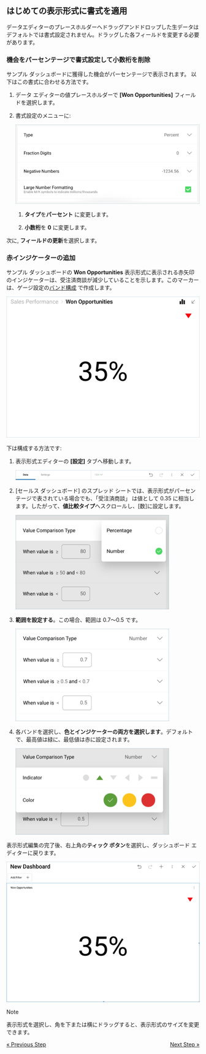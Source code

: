 ## はじめての表示形式に書式を適用 

データエディターのプレースホルダーへドラッグアンドドロップした生データはデフォルトでは書式設定されません。ドラッグした各フィールドを変更する必要があります。

### 機会をパーセンテージで書式設定して小数桁を削除

サンプル ダッシュボードに獲得した機会がパーセンテージで表示されます。
以下はこの書式に合わせる方法です。

1.  データ エディターの値プレースホルダーで **[Won Opportunities]** フィールドを選択します。

2.  書式設定のメニューに:
    
    ![SalesWonOpportFormatting\_All](images/SalesWonOpportFormatting_All.png)
    
    1.  **タイプ**を**パーセント** に変更します。
    
    2.  **小数桁**を **0** に変更します。

次に, **フィールドの更新**を選択します。

### 赤インジケーターの追加

サンプル ダッシュボードの **Won Opportunities** 表示形式に表示される赤矢印のインジケーターは、受注済商談が減少していることを示します。このマーカーは、ゲージ設定の[バンド構成](~/en/data-visualizations/gauge-views.html#bands-configuration) で作成します。

![SalesWonOpportunitiesConditionalFormattingMarker\_All](images/SalesWonOpportunitiesConditionalFormattingMarker_All.png)

下は構成する方法です:

1.  表示形式エディターの **[設定]** タブへ移動します。
    
    ![TutorialsSettingsMenu\_All](images/TutorialsSettingsMenu_All.png)



2.  [セールス ダッシュボード] のスプレッド シートでは、表示形式がパーセンテージで表されている場合でも、「受注済商談」 は値として 0.35 に相当します。したがって、**値比較タイプ**へスクロールし、[数]に設定します。
    
    ![TutorialsValueComparisonTypeNumber\_All](images/TutorialsValueComparisonTypeNumber_All.png)



3.  **範囲を設定する**。この場合、範囲は 0.7～0.5 です。
    
    ![SalesChangingBands\_All](images/SalesChangingBands_All.png)



4.  各バンドを選択し、**色とインジケーターの両方を選択します**。デフォルトで、最高値は緑に、最低値は赤に設定されます。
    
    ![SalesChangingBandColorIndicator\_All](images/SalesChangingBandColorIndicator_All.png)

表示形式編集の完了後、右上角の**ティック ボタン**を選択し、ダッシュボード エディターに戻ります。

![SalesWidgetInDashboardEditor\_All](images/SalesWidgetInDashboardEditor_All.png)

>[!NOTE]
>表示形式を選択し、角を下または横にドラッグすると、表示形式のサイズを変更できます。

<style>
.previous {
    text-align: left
}

.next {
    float: right
}

</style>

<a href="sales-selecting-data-visualization.md" class="previous">&laquo; Previous Step</a>
<a href="sales-applying-theme.md" class="next">Next Step &raquo;</a>
